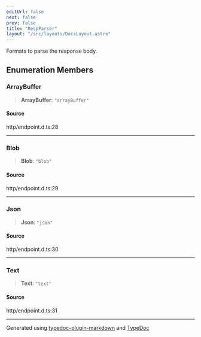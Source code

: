 ```yaml
---
editUrl: false
next: false
prev: false
title: "RespParser"
layout: "/src/layouts/DocsLayout.astro"
---
```


Formats to parse the response body.

## Enumeration Members

### ArrayBuffer

> **ArrayBuffer**: `"arrayBuffer"`

#### Source

http/endpoint.d.ts:28

***

### Blob

> **Blob**: `"blob"`

#### Source

http/endpoint.d.ts:29

***

### Json

> **Json**: `"json"`

#### Source

http/endpoint.d.ts:30

***

### Text

> **Text**: `"text"`

#### Source

http/endpoint.d.ts:31

***

Generated using [typedoc-plugin-markdown](https://www.npmjs.com/package/typedoc-plugin-markdown) and [TypeDoc](https://typedoc.org/)
